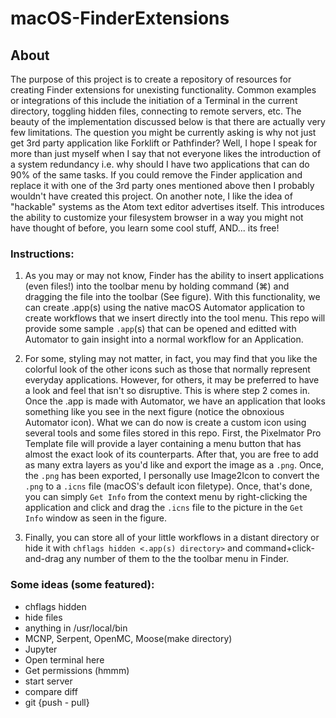 # macOS-FinderExtensions

## About
The purpose of this project is to create a repository of resources for creating Finder extensions for unexisting functionality. Common examples or integrations of this include the initiation of a Terminal in the current directory, toggling hidden files, connecting to remote servers, etc. The beauty of the implementation discussed below is that there are actually very few limitations. The question you might be currently asking is why not just get 3rd party application like Forklift or Pathfinder? Well, I hope I speak for more than just myself when I say that not everyone likes the introduction of a system redundancy i.e. why should I have two applications that can do 90% of the same tasks. If you could remove the Finder application and replace it with one of the 3rd party ones mentioned above then I probably wouldn't have created this project. On another note, I like the idea of "hackable" systems as the Atom text editor advertises itself. This introduces the ability to customize your filesystem browser in a way you might not have thought of before, you learn some cool stuff, AND... its free! 

### Instructions:
1) As you may or may not know, Finder has the ability to insert applications (even files!) into the toolbar menu by holding command (⌘) and dragging the file into the toolbar (See figure). With this functionality, we can create .app(s) using the native macOS Automator application to create workflows that we insert directly into the tool menu. This repo will provide some sample `.app`(s) that can be opened and editted with Automator to gain insight into a normal workflow for an Application. 

2) For some, styling may not matter, in fact, you may find that you like the colorful look of the other icons such as those that normally represent everyday applications. However, for others, it may be preferred to have a look and feel that isn't so disruptive. This is where step 2 comes in. Once the .app is made with Automator, we have an application that looks something like you see in the next figure (notice the obnoxious Automator icon). What we can do now is create a custom icon using several tools and some files stored in this repo. First, the Pixelmator Pro Template file will provide a layer containing a menu button that has almost the exact look of its counterparts. After that, you are free to add as many extra layers as you'd like and export the image as a `.png`. Once, the `.png` has been exported, I personally use Image2Icon to convert the `.png` to a `.icns` file (macOS's default icon filetype). Once, that's done, you can simply `Get Info` from the context menu by right-clicking the application and click and drag the `.icns` file to the picture in the `Get Info` window as seen in the figure. 

3) Finally, you can store all of your little workflows in a distant directory or hide it with `chflags hidden <.app(s) directory>` and command+click-and-drag any number of them to the the toolbar menu in Finder. 

### Some ideas (some featured):
- chflags hidden
- hide files
- anything in /usr/local/bin
- MCNP, Serpent, OpenMC, Moose(make directory)
- Jupyter
- Open terminal here
- Get permissions (hmmm)
- start server
- compare diff
- git {push - pull}
